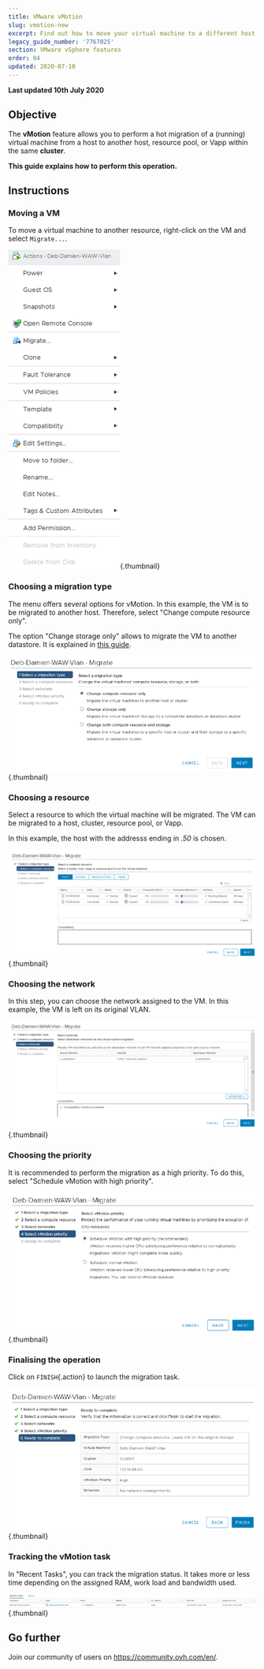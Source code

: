 ```yaml
---
title: VMware vMotion
slug: vmotion-new
excerpt: Find out how to move your virtual machine to a different host (hot migration)
legacy_guide_number: '7767025'
section: VMware vSphere features
order: 04
updated: 2020-07-10
---
```


**Last updated 10th July 2020**

## Objective

The **vMotion** feature allows you to perform a hot migration of a (running) virtual machine from a host to another host, resource pool, or Vapp within the same **cluster**.

**This guide explains how to perform this operation.**

## Instructions

### Moving a VM

To move a virtual machine to another resource, right-click on the VM and select `Migrate...`.

![move vm](images/Vmotion1.png){.thumbnail}

### Choosing a migration type

The menu offers several options for vMotion. In this example, the VM is to be migrated to another host. Therefore, select "Change compute resource only".

The option "Change storage only" allows to migrate the VM to another datastore. It is explained in [this guide](../vmware_storage_vmotion/).

![choose vMotion type](images/Vmotion2.png){.thumbnail}

### Choosing a resource

Select a resource to which the virtual machine will be migrated. The VM can be migrated to a host, cluster, resource pool, or Vapp.

In this example, the host with the addresss ending in *.50* is chosen.

![choose resource](images/Vmotion3.png){.thumbnail}

### Choosing the network

In this step, you can choose the network assigned to the VM. In this example, the VM is left on its original VLAN.

![choose network](images/Vmotion4.png){.thumbnail}

### Choosing the priority

It is recommended to perform the migration as a high priority. To do this, select "Schedule vMotion with high priority".

![choose priority](images/Vmotion5.png){.thumbnail}

### Finalising the operation

Click on `FINISH`{.action} to launch the migration task.

![finalise vMotion](images/Vmotion6.png){.thumbnail}

### Tracking the vMotion task

In "Recent Tasks", you can track the migration status. It takes more or less time depending on the assigned RAM, work load and bandwidth used.

![tracking vMotion](images/Vmotion7.png){.thumbnail}

## Go further

Join our community of users on <https://community.ovh.com/en/>.
